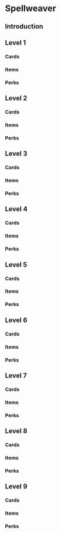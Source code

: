 # Spellweaver

## Introduction

## Level 1

### Cards

### Items

### Perks

## Level 2

### Cards

### Items

### Perks

## Level 3

### Cards

### Items

### Perks

## Level 4

### Cards

### Items

### Perks

## Level 5

### Cards

### Items

### Perks

## Level 6

### Cards

### Items

### Perks

## Level 7

### Cards

### Items

### Perks

## Level 8

### Cards

### Items

### Perks

## Level 9

### Cards

### Items

### Perks